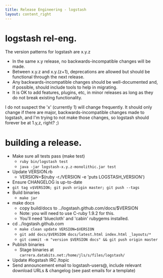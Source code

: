 ```yaml
---
title: Release Engineering - logstash
layout: content_right
---
```


# logstash rel-eng.

The version patterns for logstash are x.y.z

* In the same x.y release, no backwards-incompatible changes will be made.
* Between x.y.z and x.y.(z+1), deprecations are allowed but should be
  functional through the next release.
* Any backwards-incompatible changes should be well-documented and, if
  possible, should include tools to help in migrating.
* It is OK to add features, plugins, etc, in minor releases as long as they do
  not break existing functionality.

I do not suspect the 'x' (currently 1) will change frequently. It should only change
if there are major, backwards-incompatible changes made to logstash, and I'm
trying to not make those changes, so logstash should forever be at 1.y,z,
right? ;)

# building a release.

* Make sure all tests pass (make test)
  * `ruby bin/logstash test`
  * `java -jar logstash-x.y.z-monolithic.jar test`
* Update VERSION.rb
  * VERSION=$(ruby -r./VERSION -e 'puts LOGSTASH_VERSION')
* Ensure CHANGELOG is up-to-date
* `git tag v$VERSION; git push origin master; git push --tags`
* Build binaries
  * `make jar`
* make docs
  * copy build/docs to ../logstash.github.com/docs/$VERSION
  * Note: you will need to use C-ruby 1.9.2 for this.
  * You'll need 'bluecloth' and 'cabin' rubygems installed.
* cd ../logstash.github.com
  * `make clean update VERSION=$VERSION`
  * `git add docs/$VERSION docs/latest.html index.html _layouts/*`
  * `git commit -m "version $VERSION docs" && git push origin master`
* Publish binaries
  * Stage binaries at `carrera.databits.net:/home/jls/s/files/logstash/`
* Update #logstash IRC /topic
* Send announcement email to logstash-users@, include relevant download URLs &
  changelog (see past emails for a template)
